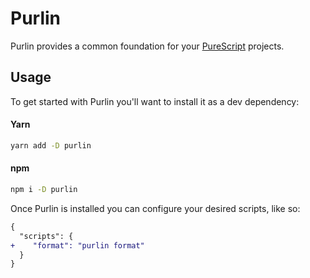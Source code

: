 # Purlin

Purlin provides a common foundation for your [PureScript](https://www.purescript.org/) projects.

## Usage

To get started with Purlin you'll want to install it as a dev dependency:

#### Yarn

```sh
yarn add -D purlin
```

#### npm

```sh
npm i -D purlin
```

Once Purlin is installed you can configure your desired scripts, like so:

```diff json
{
  "scripts": {
+    "format": "purlin format"
  }
}
```
